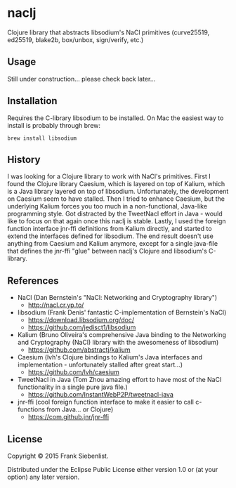 # naclj

Clojure library that abstracts libsodium's NaCl primitives (curve25519, ed25519, blake2b, box/unbox, sign/verify, etc.)

## Usage

Still under construction... please check back later...

## Installation

Requires the C-library libsodium to be installed.
On Mac the easiest way to install is probably through brew:

    brew install libsodium



## History

I was looking for a Clojure library to work with NaCl's primitives. First I found the Clojure library Caesium, which is layered on top of Kalium, which is a Java library layered on top of libsodium.
Unfortunately, the development on Caesium seem to have stalled. Then I tried to enhance Caesium, but the underlying Kalium forces you too much in a non-functional, Java-like programming style. Got distracted by the TweetNacl effort in Java - would like to focus on that again once this naclj is stable. Lastly, I used the foreign function interface jnr-ffi definitions from Kalium directly, and started to extend the interfaces defined for libsodium. The end result doesn't use anything from Caesium and Kalium anymore, except for a single java-file that defines the jnr-ffi "glue" between  naclj's Clojure and libsodium's C-library.

## References

* NaCl (Dan Bernstein's "NaCl: Networking and Cryptography library")
  * http://nacl.cr.yp.to/
* libsodium (Frank Denis' fantastic C-implementation of Bernstein's NaCl)
  * https://download.libsodium.org/doc/
  * https://github.com/jedisct1/libsodium
* Kalium (Bruno Oliveira's comprehensive Java binding to the Networking and Cryptography (NaCl) library with the awesomeness of libsodium)
  * https://github.com/abstractj/kalium
* Caesium (lvh's Clojure bindings to Kalium's Java interfaces and implementation - unfortunately stalled after great start...)
  * https://github.com/lvh/caesium
* TweetNacl in Java (Tom Zhou amazing effort to have most of the NaCl functionality in a single pure java file.)
  * https://github.com/InstantWebP2P/tweetnacl-java
* jnr-ffi (cool foreign function interface to make it easier to call c-functions from Java... or Clojure)
  * https://com.github.jnr/jnr-ffi
        
        
## License

Copyright © 2015 Frank Siebenlist.

Distributed under the Eclipse Public License either version 1.0 or (at
your option) any later version.
